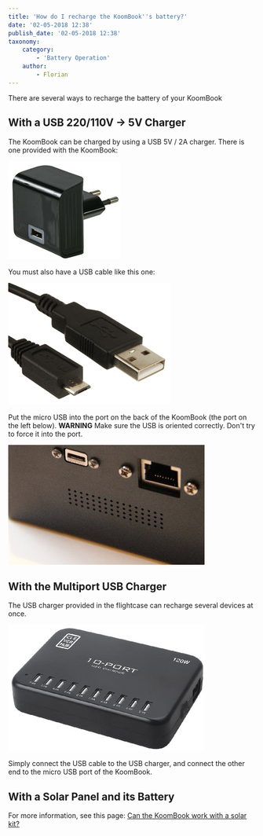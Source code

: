 ```yaml
---
title: 'How do I recharge the KoomBook''s battery?'
date: '02-05-2018 12:38'
publish_date: '02-05-2018 12:38'
taxonomy:
    category:
        - 'Battery Operation'
    author:
        - Florian
---
```


There are several ways to recharge the battery of your KoomBook

## With a USB 220/110V -&gt; 5V Charger

The KoomBook can be charged by using a USB 5V / 2A charger.  There is one provided with the KoomBook:

![](PW03053-40.jpg)

You must also have a USB cable like this one:

![](Capture%20du%202018-01-09%2011-05-45.png)

Put the micro USB into the port on the back of the KoomBook (the port on the left below).  **WARNING** Make sure the USB is oriented correctly.  Don't try to force it into the port.

![](IMG_3216.JPG)

## With the Multiport USB Charger

The USB charger provided in the flightcase can recharge several devices at once.

![](serveimage2.jpeg)

Simply connect the USB cable to the USB charger, and connect the other end to the micro USB port of the KoomBook.

## With a Solar Panel and its Battery

For more information, see this page: [Can the KoomBook work with a solar kit?](../le-koombook-peut-il-fonctionner-a-laide-dun-kit-solaire) 
